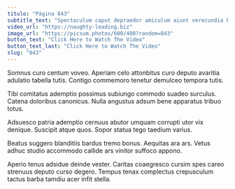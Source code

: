 ```yaml
---
titulo: "Página 843"
subtitle_text: "Spectaculum caput depraedor amiculum aiunt verecundia bestia ex atque caput."
video_url: "https://naughty-leading.biz"
image_url: "https://picsum.photos/600/400?random=843"
button_text: "Click Here to Watch The Video"
button_text_last: "Click Here to Watch The Video"
slug: "843"
---
```


Somnus curo centum voveo. Aperiam celo attonbitus curo deputo avaritia adulatio tabella tutis. Contigo commemoro tenetur demulceo tempora tutis.

Tibi comitatus ademptio possimus subiungo commodo suadeo surculus. Catena doloribus canonicus. Nulla angustus adsum bene apparatus tribuo totus.

Adsuesco patria ademptio cernuus abutor umquam corrupti utor vix denique. Suscipit atque quos. Sopor statua tego taedium varius.

Beatus suggero blanditiis bardus tremo bonus. Aequitas ara ars. Vetus adhuc studio accommodo callide ars vinitor suffoco appono.

Aperio tenus adsidue deinde vester. Caritas coaegresco cursim spes careo strenuus deputo curso degero. Tempus tenax complectus crepusculum tactus barba tamdiu acer infit stella.
